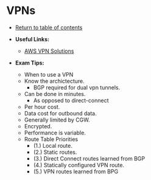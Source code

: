 # VPNs

* [Return to table of contents](../../../README.md)

* **Useful Links:**
  * [AWS VPN Solutions](https://www.youtube.com/watch?v=qmKkbuS9gRs)

* **Exam Tips:**
  * When to use a VPN
  * Know the archictecture.
    * BGP required for dual vpn tunnels.
  * Can be done in minutes.
    * As opposed to direct-connect
  * Per hour cost.
  * Data cost for outbound data.
  * Generally limited by CGW.
  * Encrypted.
  * Performance is variable.
  * Route Table Priorities
    * (1.) Local route.
    * (2.) Static routes.
    * (3.) Direct Connect routes learned from BGP
    * (4.) Statically configured VPN route.
    * (5.) VPN routes learned from BPG
